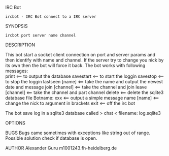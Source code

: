 IRC Bot

	ircbot - IRC Bot connect to a IRC server

SYNOPSIS

	ircbot port server name channel

DESCRIPTION

This bot start a socket client connection on port and 
server params and then identify with name and channel. 
If the server try to change you nick by its own then the bot will force it back. 
The bot works with following messages: 	
		print		<== to output the database
 		savestart	<== to start the loggin
 		savestop	<== to stop the loggin
 		lastseen [name]	<== take the name and output the newest date and message
 		join [channel]	<== take the channel and join
 		leave [channel]	<== take the channel and part channel
 		delete		<== delete the sqlite3 database file
 		Botname: xxx	<== output a simple message
 		name [name]	<== change the nick to argument in brackets
 		exit		<== off the irc bot

The bot save log in a sqlite3 database called > chat < filename: log.sqlite3

 
OPTIONS
	
BUGS
	Bugs came sometimes with exceptions like string out of range. 
	Possible solution check if database is open.

AUTHOR
	Alexander Guru m1001243.fh-heidelberg.de



